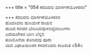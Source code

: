 +++
title = "054 ಕೆದರಿದನು ಮಾರ್ಗಣೆಯೊಳರಸನ"

+++
ಕೆದರಿದನು ಮಾರ್ಗಣೆಯೊಳರಸನ  
ಹೊದಸಿದನು ಹುಸಿಯೇಕೆ ರಾಯನ  
ಹುದಿದ ಕವಚವ ಭೇದಿಸಿದವೊಳಬಿದ್ದವಂಬುಗಳು  
ಎದೆಯಲೌಕಿದ ಬಾಣ ಬೆನ್ನಲಿ   
ತುದಿಮೊನೆಯ ತೋರಿದವು ಪೂರಾ  
ಯದ ವಿಘಾತಿಯಲರಸ ಕಳವಳಿಸಿದನು ಕಂಪಿಸುತ       ॥54॥